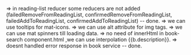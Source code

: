 => in reading-list reducer some reducers are not added (failedRemoveFromReadingList, confirmedRemoveFromReadingList, failedAddToReadingList, confirmedAddToReadingList) -- done.
=> we can use tooltips for mat-icons.
=> we can use alt attribute for img tags.
=> we can use mat spinners till loading data.
=> no need of innerHtml in book-search component.html ,we can use interpolation {{b.description}}.
=> doesnt handled error response in book service -- done.